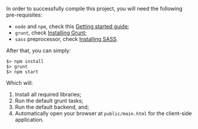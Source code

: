 In order to successfully compile this project, you will need the following pre-requisites:

* `node` and `npm`, check this [Getting started guide](https://docs.npmjs.com/getting-started/installing-node);
* `grunt`, check [Installing Grunt](https://gruntjs.com/installing-grunt);
* `sass` preprocessor, check [Installing SASS](http://sass-lang.com/install).

After that, you can simply:

```
$> npm install
$> grunt
$> npm start
```

Which will:
1. Install all required libraries;
2. Run the default grunt tasks;
3. Run the default backend, and;
4. Automatically open your browser at `public/main.html` for the client-side application.
